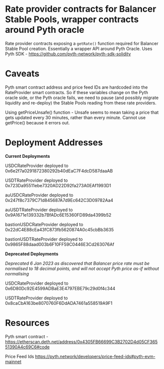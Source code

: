 # Rate provider contracts for Balancer Stable Pools, wrapper contracts around Pyth oracle

Rate provider contracts exposing a `getRate()` function required for Balancer Stable Pool creation. Essentially a wrapper API around Pyth Oracle. Uses Pyth SDK - https://github.com/pyth-network/pyth-sdk-solidity

# Caveats

Pyth smart contract address and price feed IDs are hardcoded into the RateProvider smart contracts. So if these variables change on the Pyth oracle side, or the Pyth oracle fails, we need to pause (and possibly migrate liquidity and re-deploy) the Stable Pools reading from these rate providers.

Using getPriceUnsafe() function - Unsafe seems to mean taking a price that gets updated every 30 minutes, rather than every minute. Cannot use getPrice() because it errors out.

# Deployment Addresses

**Current Deployments**

USDCRateProvider deployed to 0x6e2f7a0291872380292b40dEaC7F4dcD587daaAB

USDTRateProvider deployed to 0x723Da95511ebe7320AD22D92fa273A0EAf1993D1

auUSDCRateProvider deployed to 0x247f8c7379C71d845687A7d9Ec642C3D09782Aa4

auUSDTRateProvider deployed to 0x9A1671e139332b7BfADc6E15360FD89da4399b52

bastionUSDCRateProvider deployed to 0x22dC4E88cEa43fC873fb5620874A0c45cbBb3635

bastionUSDTRateProvider deployed to 0x9865F88daad003b6F10FF59C0446E3Cd263076Af

**Deprecated Deployments**

*Deprecated 6 Jan 2023 as discovered that Balancer price rate must be normalised to 18 decimal points, and will not accept Pyth price as-if without normalising*

USDCRateProvider deployed to 0x6D80Dc92E4599ADBaE3E4797EBE79c29d0f4c344

USDTRateProvider deployed to 0x8caCbA163be8070760F6DdADA7461a558519A9F1

# Resources

Pyth smart contract - https://etherscan.deth.net/address/0x4305FB66699C3B2702D4d05CF36551390A4c69C6#code

Price Feed Ids
https://pyth.network/developers/price-feed-ids#pyth-evm-mainnet